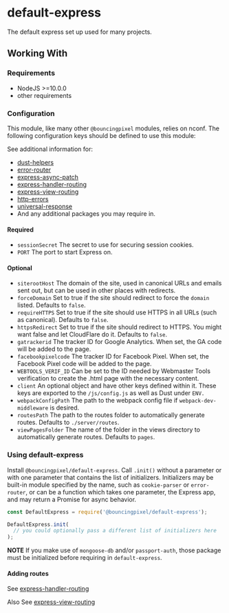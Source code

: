 # default-express

The default express set up used for many projects.

## Working With

### Requirements

- NodeJS >=10.0.0
- other requirements

### Configuration

This module, like many other `@bouncingpixel` modules, relies on nconf.
The following configuration keys should be defined to use this module:

See additional information for:
- [dust-helpers](https://github.com/BouncingPixel/node-packages/tree/master/dust-helpers)
- [error-router](https://github.com/BouncingPixel/node-packages/tree/master/error-router)
- [express-async-patch](https://github.com/BouncingPixel/node-packages/tree/master/express-async-patch)
- [express-handler-routing](https://github.com/BouncingPixel/node-packages/tree/master/express-handler-routing)
- [express-view-routing](https://github.com/BouncingPixel/node-packages/tree/master/express-view-routing)
- [http-errors](https://github.com/BouncingPixel/node-packages/tree/master/http-errors)
- [universal-response](https://github.com/BouncingPixel/node-packages/tree/master/universal-response)
- And any additional packages you may require in.

#### Required
- `sessionSecret`
  The secret to use for securing session cookies.
- `PORT`
  The port to start Express on.

#### Optional
- `siterootHost`
  The domain of the site, used in canonical URLs and emails sent out, but can be used in other places with redirects.
- `forceDomain`
  Set to true if the site should redirect to force the `domain` listed. Defaults to `false`.
- `requireHTTPS`
  Set to true if the site should use HTTPS in all URLs (such as canonical). Defaults to `false`.
- `httpsRedirect`
  Set to true if the site should redirect to HTTPS. You might want false and let CloudFlare do it. Defaults to `false`.
- `gatrackerid`
  The tracker ID for Google Analytics. When set, the GA code will be added to the page.
- `facebookpixelcode`
  The tracker ID for Facebook Pixel. When set, the Facebook Pixel code will be added to the page.
- `WEBTOOLS_VERIF_ID`
  Can be set to the ID needed by Webmaster Tools verification to create the .html page with the necessary content.
- `client`
  An optional object and have other keys defined within it. These keys are exported to the `/js/config.js` as well as Dust under `ENV.`
- `webpackConfigPath`
  The path to the webpack config file if `webpack-dev-middleware` is desired.
- `routesPath`
  The path to the routes folder to automatically generate routes. Defaults to `./server/routes`.
- `viewPagesFolder`
  The name of the folder in the views directory to automatically generate routes. Defaults to `pages`.

### Using default-express

Install `@bouncingpixel/default-express`. Call `.init()` without a parameter or with one parameter that contains the list of initializers. Initializers may be built-in module specified by the name, such as `cookie-parser` or `error-router`, or can be a function which takes one parameter, the Express app, and may return a Promise for async behavior.

```js
const DefaultExpress = require('@bouncingpixel/default-express');

DefaultExpress.init(
  // you could optionally pass a different list of initializers here
);
```

**NOTE** If you make use of `mongoose-db` and/or `passport-auth`, those package must be initialized before requiring in `default-express`.

#### Adding routes

See [express-handler-routing](https://github.com/BouncingPixel/node-packages/tree/master/express-handler-routing)

Also See [express-view-routing](https://github.com/BouncingPixel/node-packages/tree/master/express-view-routing)
